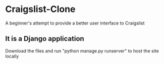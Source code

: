 # Craigslist-Clone
A beginner's attempt to provide a better user interface to Craigslist
## It is a Django application
Download the files and run "python manage.py runserver" to host the site locally
